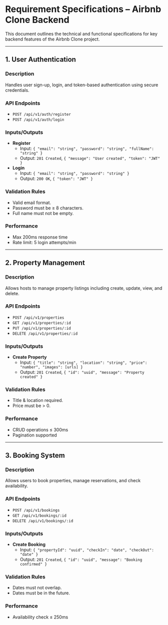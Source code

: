 # Requirement Specifications – Airbnb Clone Backend

This document outlines the technical and functional specifications for key backend features of the Airbnb Clone project.

---

## 1. User Authentication

### Description
Handles user sign-up, login, and token-based authentication using secure credentials.

### API Endpoints
- `POST /api/v1/auth/register`
- `POST /api/v1/auth/login`

### Inputs/Outputs
- **Register**
  - Input: `{ "email": "string", "password": "string", "fullName": "string" }`
  - Output: `201 Created`, `{ "message": "User created", "token": "JWT" }`
- **Login**
  - Input: `{ "email": "string", "password": "string" }`
  - Output: `200 OK`, `{ "token": "JWT" }`

### Validation Rules
- Valid email format.
- Password must be ≥ 8 characters.
- Full name must not be empty.

### Performance
- Max 200ms response time
- Rate limit: 5 login attempts/min

---

## 2. Property Management

### Description
Allows hosts to manage property listings including create, update, view, and delete.

### API Endpoints
- `POST /api/v1/properties`
- `GET /api/v1/properties/:id`
- `PUT /api/v1/properties/:id`
- `DELETE /api/v1/properties/:id`

### Inputs/Outputs
- **Create Property**
  - Input: `{ "title": "string", "location": "string", "price": "number", "images": [urls] }`
  - Output: `201 Created`, `{ "id": "uuid", "message": "Property created" }`

### Validation Rules
- Title & location required.
- Price must be > 0.

### Performance
- CRUD operations ≤ 300ms
- Pagination supported

---

## 3. Booking System

### Description
Allows users to book properties, manage reservations, and check availability.

### API Endpoints
- `POST /api/v1/bookings`
- `GET /api/v1/bookings/:id`
- `DELETE /api/v1/bookings/:id`

### Inputs/Outputs
- **Create Booking**
  - Input: `{ "propertyId": "uuid", "checkIn": "date", "checkOut": "date" }`
  - Output: `201 Created`, `{ "id": "uuid", "message": "Booking confirmed" }`

### Validation Rules
- Dates must not overlap.
- Dates must be in the future.

### Performance
- Availability check ≤ 250ms
